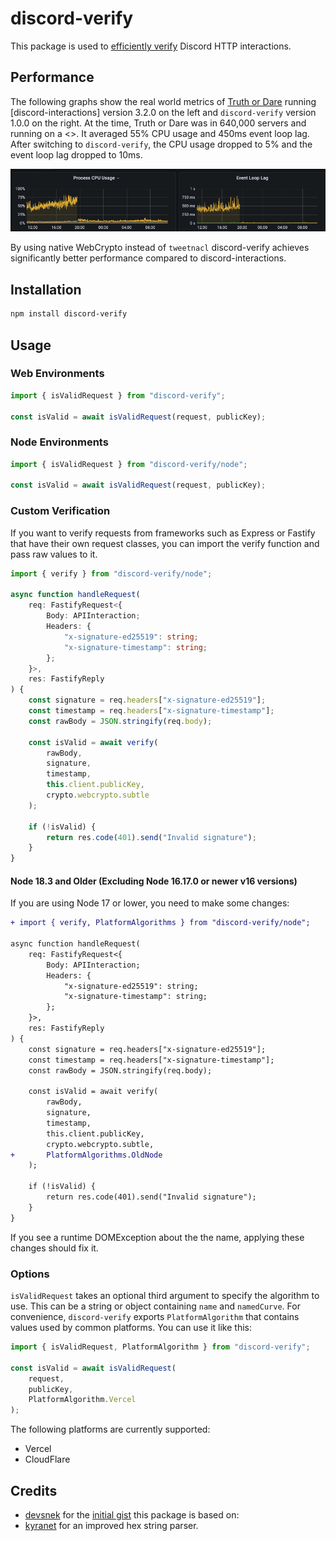 # discord-verify

This package is used to [efficiently verify](https://twitter.com/advaithj1/status/1420696472933175297?s=20&t=c5SiC7uVVVDkApYrrbrY0Q) Discord HTTP interactions.

## Performance

The following graphs show the real world metrics of [Truth or Dare](https://truthordarebot.xyz/) running [discord-interactions] version 3.2.0 on the left and `discord-verify` version 1.0.0 on the right. At the time, Truth or Dare was in 640,000 servers and running on a <>. It averaged 55% CPU usage and 450ms event loop lag. After switching to `discord-verify`, the CPU usage dropped to 5% and the event loop lag dropped to 10ms.

![discord-interactions](https://github.com/IanMitchell/interaction-kit/blob/main/assets/discord-verify-tod.png?raw=true)

By using native WebCrypto instead of `tweetnacl` discord-verify achieves significantly better performance compared to discord-interactions.

## Installation

```bash
npm install discord-verify
```

## Usage

### Web Environments

```js
import { isValidRequest } from "discord-verify";

const isValid = await isValidRequest(request, publicKey);
```

### Node Environments

```js
import { isValidRequest } from "discord-verify/node";

const isValid = await isValidRequest(request, publicKey);
```

### Custom Verification

If you want to verify requests from frameworks such as Express or Fastify that have their own request classes, you can import the verify function and pass raw values to it.

```ts
import { verify } from "discord-verify/node";

async function handleRequest(
	req: FastifyRequest<{
		Body: APIInteraction;
		Headers: {
			"x-signature-ed25519": string;
			"x-signature-timestamp": string;
		};
	}>,
	res: FastifyReply
) {
	const signature = req.headers["x-signature-ed25519"];
	const timestamp = req.headers["x-signature-timestamp"];
	const rawBody = JSON.stringify(req.body);

	const isValid = await verify(
		rawBody,
		signature,
		timestamp,
		this.client.publicKey,
		crypto.webcrypto.subtle
	);

	if (!isValid) {
		return res.code(401).send("Invalid signature");
	}
}
```

#### Node 18.3 and Older (Excluding Node 16.17.0 or newer v16 versions)

If you are using Node 17 or lower, you need to make some changes:

```diff
+ import { verify, PlatformAlgorithms } from "discord-verify/node";

async function handleRequest(
	req: FastifyRequest<{
		Body: APIInteraction;
		Headers: {
			"x-signature-ed25519": string;
			"x-signature-timestamp": string;
		};
	}>,
	res: FastifyReply
) {
	const signature = req.headers["x-signature-ed25519"];
	const timestamp = req.headers["x-signature-timestamp"];
	const rawBody = JSON.stringify(req.body);

	const isValid = await verify(
		rawBody,
		signature,
		timestamp,
		this.client.publicKey,
		crypto.webcrypto.subtle,
+		PlatformAlgorithms.OldNode
	);

	if (!isValid) {
		return res.code(401).send("Invalid signature");
	}
}
```

If you see a runtime DOMException about the the name, applying these changes should fix it.

### Options

`isValidRequest` takes an optional third argument to specify the algorithm to use. This can be a string or object containing `name` and `namedCurve`. For convenience, `discord-verify` exports `PlatformAlgorithm` that contains values used by common platforms. You can use it like this:

```js
import { isValidRequest, PlatformAlgorithm } from "discord-verify";

const isValid = await isValidRequest(
	request,
	publicKey,
	PlatformAlgorithm.Vercel
);
```

The following platforms are currently supported:

- Vercel
- CloudFlare

## Credits

- [devsnek](https://github.com/devsnek) for the [initial gist](https://gist.github.com/devsnek/77275f6e3f810a9545440931ed314dc1) this package is based on:
- [kyranet](https://github.com/kyranet) for an improved hex string parser.
